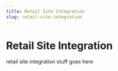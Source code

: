 ```yaml
---
title: Retail Site Integration
slug: retail-site-integration
---
```


# Retail Site Integration

retail site integration stuff goes here